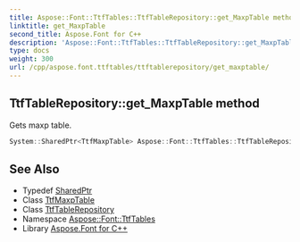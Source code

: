 ```yaml
---
title: Aspose::Font::TtfTables::TtfTableRepository::get_MaxpTable method
linktitle: get_MaxpTable
second_title: Aspose.Font for C++
description: 'Aspose::Font::TtfTables::TtfTableRepository::get_MaxpTable method. Gets maxp table in C++.'
type: docs
weight: 300
url: /cpp/aspose.font.ttftables/ttftablerepository/get_maxptable/
---
```

## TtfTableRepository::get_MaxpTable method


Gets maxp table.

```cpp
System::SharedPtr<TtfMaxpTable> Aspose::Font::TtfTables::TtfTableRepository::get_MaxpTable() const
```

## See Also

* Typedef [SharedPtr](../../../system/sharedptr/)
* Class [TtfMaxpTable](../../ttfmaxptable/)
* Class [TtfTableRepository](../)
* Namespace [Aspose::Font::TtfTables](../../)
* Library [Aspose.Font for C++](../../../)
